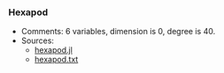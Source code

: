 ### Hexapod

- Comments: 6 variables, dimension is 0, degree is 40.
- Sources:
    - [hexapod.jl](./systems/hexapod/hexapod.jl)
    - [hexapod.txt](./systems/hexapod/txt/hexapod.txt)
